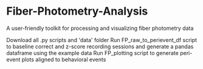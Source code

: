 # Fiber-Photometry-Analysis
A user-friendly toolkit for processing and visualizing fiber photometry data

Download all .py scripts and 'data' folder 
Run FP_raw_to_perievent_df script to baseline correct and z-score recording sessions and generate a pandas dataframe using the example data
Run FP_plotting script to generate peri-event plots aligned to behavioral events
